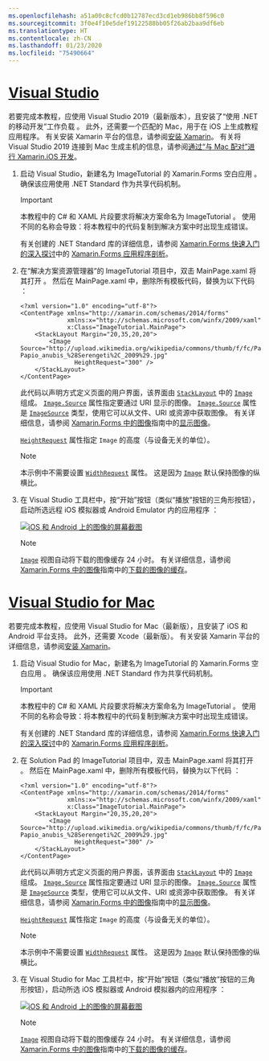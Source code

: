 ```yaml
---
ms.openlocfilehash: a51a00c8cfcd0b12787ecd3cd1eb986bb8f596c0
ms.sourcegitcommit: 3f0e4f10e5def19122588bb05f26ab2baa9df6eb
ms.translationtype: HT
ms.contentlocale: zh-CN
ms.lasthandoff: 01/23/2020
ms.locfileid: "75490664"
---
```

# <a name="visual-studiotabvswin"></a>[Visual Studio](#tab/vswin)

若要完成本教程，应使用 Visual Studio 2019（最新版本），且安装了“使用 .NET 的移动开发”工作负载  。 此外，还需要一个匹配的 Mac，用于在 iOS 上生成教程应用程序。 有关安装 Xamarin 平台的信息，请参阅[安装 Xamarin](~/get-started/installation/index.md)。 有关将 Visual Studio 2019 连接到 Mac 生成主机的信息，请参阅[通过“与 Mac 配对”进行 Xamarin.iOS 开发](~/ios/get-started/installation/windows/connecting-to-mac/index.md)。

1. 启动 Visual Studio，新建名为 ImageTutorial 的 Xamarin.Forms 空白应用  。 确保该应用使用 .NET Standard 作为共享代码机制。

    > [!IMPORTANT]
    > 本教程中的 C# 和 XAML 片段要求将解决方案命名为 ImageTutorial  。 使用不同的名称会导致：将本教程中的代码复制到解决方案中时出现生成错误。

    有关创建的 .NET Standard 库的详细信息，请参阅 [Xamarin.Forms 快速入门的深入探讨](~/get-started/first-app/index.md)中的 [Xamarin.Forms 应用程序剖析](~/get-started/first-app/index.md)。

1. 在“解决方案资源管理器”的 ImageTutorial 项目中，双击 MainPage.xaml 将其打开    。 然后在 MainPage.xaml 中，删除所有模板代码，替换为以下代码  ：

    ```xaml
    <?xml version="1.0" encoding="utf-8"?>
    <ContentPage xmlns="http://xamarin.com/schemas/2014/forms"
                 xmlns:x="http://schemas.microsoft.com/winfx/2009/xaml"
                 x:Class="ImageTutorial.MainPage">
        <StackLayout Margin="20,35,20,20">
            <Image Source="http://upload.wikimedia.org/wikipedia/commons/thumb/f/fc/Papio_anubis_%28Serengeti%2C_2009%29.jpg/200px-Papio_anubis_%28Serengeti%2C_2009%29.jpg"
                   HeightRequest="300" />
        </StackLayout>
    </ContentPage>
    ```

    此代码以声明方式定义页面的用户界面，该界面由 [`StackLayout`](xref:Xamarin.Forms.StackLayout) 中的 [`Image`](xref:Xamarin.Forms.Image) 组成。 [`Image.Source`](xref:Xamarin.Forms.Image.Source) 属性指定要通过 URI 显示的图像。 [`Image.Source`](xref:Xamarin.Forms.Image.Source) 属性是 [`ImageSource`](xref:Xamarin.Forms.ImageSource) 类型，使用它可以从文件、URI 或资源中获取图像。 有关详细信息，请参阅 [Xamarin.Forms 中的图像](~/xamarin-forms/user-interface/images.md)指南中的[显示图像](~/xamarin-forms/user-interface/images.md#display-images)。

    [`HeightRequest`](xref:Xamarin.Forms.VisualElement) 属性指定 `Image` 的高度（与设备无关的单位）。

    > [!NOTE]
    > 本示例中不需要设置 [`WidthRequest`](xref:Xamarin.Forms.VisualElement.WidthRequest) 属性。 这是因为 [`Image`](xref:Xamarin.Forms.Image) 默认保持图像的纵横比。

1. 在 Visual Studio 工具栏中，按“开始”按钮（类似“播放”按钮的三角形按钮），启动所选远程 iOS 模拟器或 Android Emulator 内的应用程序  ：

    [![iOS 和 Android 上的图像的屏幕截图](../images/create-image.png "显示图像的图像视图")](../images/create-image-large.png#lightbox "显示图像的图像视图")

    > [!NOTE]
    > [`Image`](xref:Xamarin.Forms.Image) 视图自动将下载的图像缓存 24 小时。 有关详细信息，请参阅 [Xamarin.Forms 中的图像](~/xamarin-forms/user-interface/images.md)指南中的[下载的图像的缓存](~/xamarin-forms/user-interface/images.md#downloaded-image-caching)。

# <a name="visual-studio-for-mactabvsmac"></a>[Visual Studio for Mac](#tab/vsmac)

若要完成本教程，应使用 Visual Studio for Mac（最新版），且安装了 iOS 和 Android 平台支持。 此外，还需要 Xcode（最新版）。 有关安装 Xamarin 平台的详细信息，请参阅[安装 Xamarin](~/get-started/installation/index.md)。

1. 启动 Visual Studio for Mac，新建名为 ImageTutorial 的 Xamarin.Forms 空白应用  。 确保该应用使用 .NET Standard 作为共享代码机制。

    > [!IMPORTANT]
    > 本教程中的 C# 和 XAML 片段要求将解决方案命名为 ImageTutorial  。 使用不同的名称会导致：将本教程中的代码复制到解决方案中时出现生成错误。

    有关创建的 .NET Standard 库的详细信息，请参阅 [Xamarin.Forms 快速入门的深入探讨](~/get-started/first-app/index.md)中的 [Xamarin.Forms 应用程序剖析](~/get-started/first-app/index.md)。

1. 在 Solution Pad 的 ImageTutorial 项目中，双击 MainPage.xaml 将其打开    。 然后在 MainPage.xaml 中，删除所有模板代码，替换为以下代码  ：

    ```xaml
    <?xml version="1.0" encoding="utf-8"?>
    <ContentPage xmlns="http://xamarin.com/schemas/2014/forms"
                 xmlns:x="http://schemas.microsoft.com/winfx/2009/xaml"
                 x:Class="ImageTutorial.MainPage">
        <StackLayout Margin="20,35,20,20">
            <Image Source="http://upload.wikimedia.org/wikipedia/commons/thumb/f/fc/Papio_anubis_%28Serengeti%2C_2009%29.jpg/200px-Papio_anubis_%28Serengeti%2C_2009%29.jpg"
                   HeightRequest="300" />
        </StackLayout>
    </ContentPage>
    ```

    此代码以声明方式定义页面的用户界面，该界面由 [`StackLayout`](xref:Xamarin.Forms.StackLayout) 中的 [`Image`](xref:Xamarin.Forms.Image) 组成。 [`Image.Source`](xref:Xamarin.Forms.Image.Source) 属性指定要通过 URI 显示的图像。 [`Image.Source`](xref:Xamarin.Forms.Image.Source) 属性是 [`ImageSource`](xref:Xamarin.Forms.ImageSource) 类型，使用它可以从文件、URI 或资源中获取图像。 有关详细信息，请参阅 [Xamarin.Forms 中的图像](~/xamarin-forms/user-interface/images.md)指南中的[显示图像](~/xamarin-forms/user-interface/images.md#display-images)。

    [`HeightRequest`](xref:Xamarin.Forms.VisualElement) 属性指定 `Image` 的高度（与设备无关的单位）。

    > [!NOTE]
    > 本示例中不需要设置 [`WidthRequest`](xref:Xamarin.Forms.VisualElement.WidthRequest) 属性。 这是因为 [`Image`](xref:Xamarin.Forms.Image) 默认保持图像的纵横比。

1. 在 Visual Studio for Mac 工具栏中，按“开始”按钮（类似“播放”按钮的三角形按钮），启动所选 iOS 模拟器或 Android 模拟器内的应用程序  ：

    [![iOS 和 Android 上的图像的屏幕截图](../images/create-image.png "显示图像的图像视图")](../images/create-image-large.png#lightbox "显示图像的图像视图")

    > [!NOTE]
    > [`Image`](xref:Xamarin.Forms.Image) 视图自动将下载的图像缓存 24 小时。 有关详细信息，请参阅 [Xamarin.Forms 中的图像](~/xamarin-forms/user-interface/images.md)指南中的[下载的图像的缓存](~/xamarin-forms/user-interface/images.md#downloaded-image-caching)。
